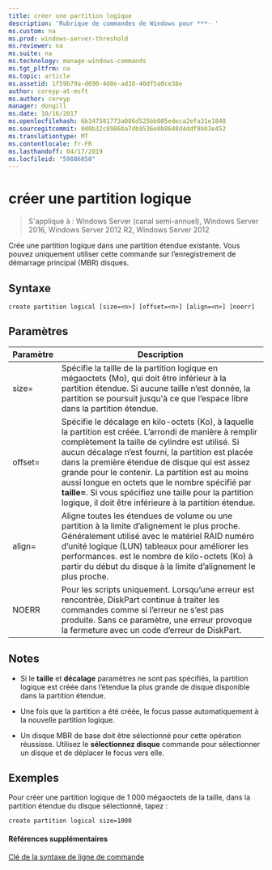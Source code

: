 ```yaml
---
title: créer une partition logique
description: 'Rubrique de commandes de Windows pour ***- '
ms.custom: na
ms.prod: windows-server-threshold
ms.reviewer: na
ms.suite: na
ms.technology: manage-windows-commands
ms.tgt_pltfrm: na
ms.topic: article
ms.assetid: 1f59b79a-d690-4d0e-ad38-40df5a0ce38e
author: coreyp-at-msft
ms.author: coreyp
manager: dongill
ms.date: 10/16/2017
ms.openlocfilehash: 6b347581773a086d525bb005edeca2efa31e1848
ms.sourcegitcommit: 0d0b32c8986ba7db9536e0b8648d4ddf9b03e452
ms.translationtype: MT
ms.contentlocale: fr-FR
ms.lasthandoff: 04/17/2019
ms.locfileid: "59886050"
---
```

# <a name="create-partition-logical"></a>créer une partition logique

>S'applique à : Windows Server (canal semi-annuel), Windows Server 2016, Windows Server 2012 R2, Windows Server 2012

Crée une partition logique dans une partition étendue existante. Vous pouvez uniquement utiliser cette commande sur l’enregistrement de démarrage principal \(MBR\) disques.  
  
  
  
## <a name="syntax"></a>Syntaxe  
  
```  
create partition logical [size=<n>] [offset=<n>] [align=<n>] [noerr]  
```  
  
## <a name="parameters"></a>Paramètres  
  
|Paramètre|Description|  
|-------|--------|  
|size\=<n>|Spécifie la taille de la partition logique en mégaoctets \(Mo\), qui doit être inférieur à la partition étendue. Si aucune taille n’est donnée, la partition se poursuit jusqu'à ce que l’espace libre dans la partition étendue.|  
|offset\=<n>|Spécifie le décalage en kilo-octets \(Ko\), à laquelle la partition est créée. L’arrondi de manière à remplir complètement la taille de cylindre est utilisé. Si aucun décalage n’est fourni, la partition est placée dans la première étendue de disque qui est assez grande pour le contenir. La partition est au moins aussi longue en octets que le nombre spécifié par **taille\=<n>**. Si vous spécifiez une taille pour la partition logique, il doit être inférieure à la partition étendue.|  
|align\=<n>|Aligne toutes les étendues de volume ou une partition à la limite d’alignement le plus proche. Généralement utilisé avec le matériel RAID numéro d’unité logique \(LUN\) tableaux pour améliorer les performances.  <n> est le nombre de kilo-octets \(Ko\) à partir du début du disque à la limite d’alignement le plus proche.|  
|NOERR|Pour les scripts uniquement. Lorsqu’une erreur est rencontrée, DiskPart continue à traiter les commandes comme si l’erreur ne s’est pas produite. Sans ce paramètre, une erreur provoque la fermeture avec un code d’erreur de DiskPart.|  
  
## <a name="remarks"></a>Notes  
  
-   Si le **taille** et **décalage** paramètres ne sont pas spécifiés, la partition logique est créée dans l’étendue la plus grande de disque disponible dans la partition étendue.  
  
-   Une fois que la partition a été créée, le focus passe automatiquement à la nouvelle partition logique.  
  
-   Un disque MBR de base doit être sélectionné pour cette opération réussisse. Utilisez le **sélectionnez disque** commande pour sélectionner un disque et de déplacer le focus vers elle.  
  
## <a name="BKMK_examples"></a>Exemples  
Pour créer une partition logique de 1 000 mégaoctets de la taille, dans la partition étendue du disque sélectionné, tapez :  
  
```  
create partition logical size=1000  
```  
  
#### <a name="additional-references"></a>Références supplémentaires  
[Clé de la syntaxe de ligne de commande](command-line-syntax-key.md)  
  

  

